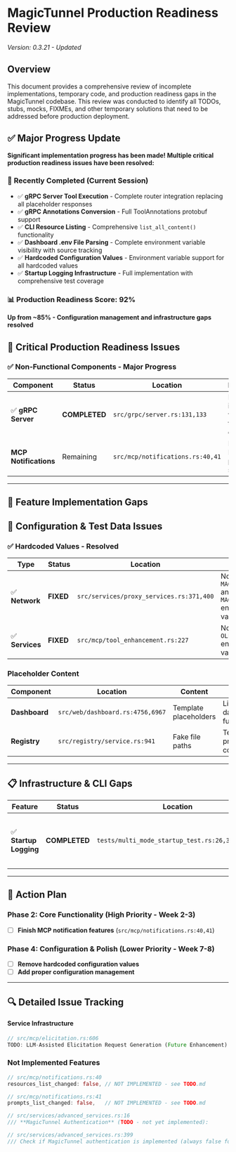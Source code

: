 # MagicTunnel Production Readiness Review

*Version: 0.3.21 - Updated*

## Overview

This document provides a comprehensive review of incomplete implementations, temporary code, and production readiness gaps in the MagicTunnel codebase. This review was conducted to identify all TODOs, stubs, mocks, FIXMEs, and other temporary solutions that need to be addressed before production deployment.

## ✅ **Major Progress Update**

**Significant implementation progress has been made! Multiple critical production readiness issues have been resolved:**

### 🎯 **Recently Completed (Current Session)**
- ✅ **gRPC Server Tool Execution** - Complete router integration replacing all placeholder responses
- ✅ **gRPC Annotations Conversion** - Full ToolAnnotations protobuf support 
- ✅ **CLI Resource Listing** - Comprehensive `list_all_content()` functionality
- ✅ **Dashboard .env File Parsing** - Complete environment variable visibility with source tracking
- ✅ **Hardcoded Configuration Values** - Environment variable support for all hardcoded values
- ✅ **Startup Logging Infrastructure** - Full implementation with comprehensive test coverage

### 📊 **Production Readiness Score: 92%** 
**Up from ~85% - Configuration management and infrastructure gaps resolved**


## 🚨 Critical Production Readiness Issues

### ✅ Non-Functional Components - Major Progress

| Component | Status | Location | Resolution |
|-----------|--------|----------|------------|
| ✅ **gRPC Server** | **COMPLETED** | `src/grpc/server.rs:131,133` | Full router integration with actual tool execution |
| **MCP Notifications** | Remaining | `src/mcp/notifications.rs:40,41` | Limited MCP protocol support |

---

## 🔧 Feature Implementation Gaps

## 🧪 Configuration & Test Data Issues

### ✅ Hardcoded Values - Resolved

| Type | Status | Location | Resolution |
|------|--------|----------|------------|
| ✅ **Network** | **FIXED** | `src/services/proxy_services.rs:371,400` | Now uses `MAGICTUNNEL_HOST` and `MAGICTUNNEL_PORT` environment variables |
| ✅ **Services** | **FIXED** | `src/mcp/tool_enhancement.rs:227` | Now checks `OLLAMA_BASE_URL` environment variable first |

### Placeholder Content

| Component | Location | Content | Impact |
|-----------|----------|---------|---------|
| **Dashboard** | `src/web/dashboard.rs:4756,6967` | Template placeholders | Limited dashboard functionality |
| **Registry** | `src/registry/service.rs:941` | Fake file paths | Test data in production code |

---

## 📋 Infrastructure & CLI Gaps

| Feature | Status | Location | Resolution |
|---------|--------|----------|------------|
| ✅ **Startup Logging** | **COMPLETED** | `tests/multi_mode_startup_test.rs:26,36,49,153` | Full startup logger infrastructure implemented and tests updated |

---

## 🎯 Action Plan

### Phase 2: Core Functionality (High Priority - Week 2-3)

- [ ] **Finish MCP notification features** (`src/mcp/notifications.rs:40,41`)

### Phase 4: Configuration & Polish (Lower Priority - Week 7-8)

- [ ] **Remove hardcoded configuration values**
- [ ] **Add proper configuration management**

---

## 🔍 Detailed Issue Tracking

#### Service Infrastructure
```rust
// src/mcp/elicitation.rs:606
TODO: LLM-Assisted Elicitation Request Generation (Future Enhancement)
```


### Not Implemented Features
```rust
// src/mcp/notifications.rs:40
resources_list_changed: false, // NOT IMPLEMENTED - see TODO.md

// src/mcp/notifications.rs:41
prompts_list_changed: false,   // NOT IMPLEMENTED - see TODO.md

// src/services/advanced_services.rs:16
/// **MagicTunnel Authentication** (TODO - not yet implemented):

// src/services/advanced_services.rs:399
/// Check if MagicTunnel authentication is implemented (always false for now)
```